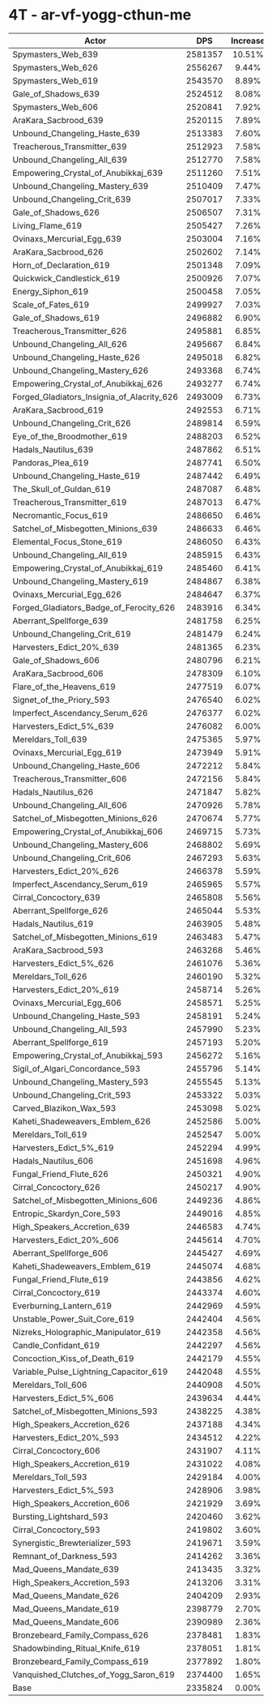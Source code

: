 # 4T - ar-vf-yogg-cthun-me
| Actor | DPS | Increase |
|---|:---:|:---:|
|Spymasters_Web_639|2581357|10.51%|
|Spymasters_Web_626|2556267|9.44%|
|Spymasters_Web_619|2543570|8.89%|
|Gale_of_Shadows_639|2524512|8.08%|
|Spymasters_Web_606|2520841|7.92%|
|AraKara_Sacbrood_639|2520115|7.89%|
|Unbound_Changeling_Haste_639|2513383|7.60%|
|Treacherous_Transmitter_639|2512923|7.58%|
|Unbound_Changeling_All_639|2512770|7.58%|
|Empowering_Crystal_of_Anubikkaj_639|2511260|7.51%|
|Unbound_Changeling_Mastery_639|2510409|7.47%|
|Unbound_Changeling_Crit_639|2507017|7.33%|
|Gale_of_Shadows_626|2506507|7.31%|
|Living_Flame_619|2505427|7.26%|
|Ovinaxs_Mercurial_Egg_639|2503004|7.16%|
|AraKara_Sacbrood_626|2502602|7.14%|
|Horn_of_Declaration_619|2501348|7.09%|
|Quickwick_Candlestick_619|2500926|7.07%|
|Energy_Siphon_619|2500458|7.05%|
|Scale_of_Fates_619|2499927|7.03%|
|Gale_of_Shadows_619|2496882|6.90%|
|Treacherous_Transmitter_626|2495881|6.85%|
|Unbound_Changeling_All_626|2495667|6.84%|
|Unbound_Changeling_Haste_626|2495018|6.82%|
|Unbound_Changeling_Mastery_626|2493368|6.74%|
|Empowering_Crystal_of_Anubikkaj_626|2493277|6.74%|
|Forged_Gladiators_Insignia_of_Alacrity_626|2493009|6.73%|
|AraKara_Sacbrood_619|2492553|6.71%|
|Unbound_Changeling_Crit_626|2489814|6.59%|
|Eye_of_the_Broodmother_619|2488203|6.52%|
|Hadals_Nautilus_639|2487862|6.51%|
|Pandoras_Plea_619|2487741|6.50%|
|Unbound_Changeling_Haste_619|2487442|6.49%|
|The_Skull_of_Guldan_619|2487087|6.48%|
|Treacherous_Transmitter_619|2487013|6.47%|
|Necromantic_Focus_619|2486650|6.46%|
|Satchel_of_Misbegotten_Minions_639|2486633|6.46%|
|Elemental_Focus_Stone_619|2486050|6.43%|
|Unbound_Changeling_All_619|2485915|6.43%|
|Empowering_Crystal_of_Anubikkaj_619|2485460|6.41%|
|Unbound_Changeling_Mastery_619|2484867|6.38%|
|Ovinaxs_Mercurial_Egg_626|2484647|6.37%|
|Forged_Gladiators_Badge_of_Ferocity_626|2483916|6.34%|
|Aberrant_Spellforge_639|2481758|6.25%|
|Unbound_Changeling_Crit_619|2481479|6.24%|
|Harvesters_Edict_20%_639|2481365|6.23%|
|Gale_of_Shadows_606|2480796|6.21%|
|AraKara_Sacbrood_606|2478309|6.10%|
|Flare_of_the_Heavens_619|2477519|6.07%|
|Signet_of_the_Priory_593|2476540|6.02%|
|Imperfect_Ascendancy_Serum_626|2476377|6.02%|
|Harvesters_Edict_5%_639|2476082|6.00%|
|Mereldars_Toll_639|2475365|5.97%|
|Ovinaxs_Mercurial_Egg_619|2473949|5.91%|
|Unbound_Changeling_Haste_606|2472212|5.84%|
|Treacherous_Transmitter_606|2472156|5.84%|
|Hadals_Nautilus_626|2471847|5.82%|
|Unbound_Changeling_All_606|2470926|5.78%|
|Satchel_of_Misbegotten_Minions_626|2470674|5.77%|
|Empowering_Crystal_of_Anubikkaj_606|2469715|5.73%|
|Unbound_Changeling_Mastery_606|2468802|5.69%|
|Unbound_Changeling_Crit_606|2467293|5.63%|
|Harvesters_Edict_20%_626|2466378|5.59%|
|Imperfect_Ascendancy_Serum_619|2465965|5.57%|
|Cirral_Concoctory_639|2465808|5.56%|
|Aberrant_Spellforge_626|2465044|5.53%|
|Hadals_Nautilus_619|2463905|5.48%|
|Satchel_of_Misbegotten_Minions_619|2463483|5.47%|
|AraKara_Sacbrood_593|2463268|5.46%|
|Harvesters_Edict_5%_626|2461076|5.36%|
|Mereldars_Toll_626|2460190|5.32%|
|Harvesters_Edict_20%_619|2458714|5.26%|
|Ovinaxs_Mercurial_Egg_606|2458571|5.25%|
|Unbound_Changeling_Haste_593|2458191|5.24%|
|Unbound_Changeling_All_593|2457990|5.23%|
|Aberrant_Spellforge_619|2457193|5.20%|
|Empowering_Crystal_of_Anubikkaj_593|2456272|5.16%|
|Sigil_of_Algari_Concordance_593|2455796|5.14%|
|Unbound_Changeling_Mastery_593|2455545|5.13%|
|Unbound_Changeling_Crit_593|2453322|5.03%|
|Carved_Blazikon_Wax_593|2453098|5.02%|
|Kaheti_Shadeweavers_Emblem_626|2452586|5.00%|
|Mereldars_Toll_619|2452547|5.00%|
|Harvesters_Edict_5%_619|2452294|4.99%|
|Hadals_Nautilus_606|2451698|4.96%|
|Fungal_Friend_Flute_626|2450321|4.90%|
|Cirral_Concoctory_626|2450217|4.90%|
|Satchel_of_Misbegotten_Minions_606|2449236|4.86%|
|Entropic_Skardyn_Core_593|2449016|4.85%|
|High_Speakers_Accretion_639|2446583|4.74%|
|Harvesters_Edict_20%_606|2445614|4.70%|
|Aberrant_Spellforge_606|2445427|4.69%|
|Kaheti_Shadeweavers_Emblem_619|2445074|4.68%|
|Fungal_Friend_Flute_619|2443856|4.62%|
|Cirral_Concoctory_619|2443374|4.60%|
|Everburning_Lantern_619|2442969|4.59%|
|Unstable_Power_Suit_Core_619|2442404|4.56%|
|Nizreks_Holographic_Manipulator_619|2442358|4.56%|
|Candle_Confidant_619|2442297|4.56%|
|Concoction_Kiss_of_Death_619|2442179|4.55%|
|Variable_Pulse_Lightning_Capacitor_619|2442048|4.55%|
|Mereldars_Toll_606|2440908|4.50%|
|Harvesters_Edict_5%_606|2439634|4.44%|
|Satchel_of_Misbegotten_Minions_593|2438225|4.38%|
|High_Speakers_Accretion_626|2437188|4.34%|
|Harvesters_Edict_20%_593|2434512|4.22%|
|Cirral_Concoctory_606|2431907|4.11%|
|High_Speakers_Accretion_619|2431022|4.08%|
|Mereldars_Toll_593|2429184|4.00%|
|Harvesters_Edict_5%_593|2428906|3.98%|
|High_Speakers_Accretion_606|2421929|3.69%|
|Bursting_Lightshard_593|2420460|3.62%|
|Cirral_Concoctory_593|2419802|3.60%|
|Synergistic_Brewterializer_593|2419671|3.59%|
|Remnant_of_Darkness_593|2414262|3.36%|
|Mad_Queens_Mandate_639|2413435|3.32%|
|High_Speakers_Accretion_593|2413206|3.31%|
|Mad_Queens_Mandate_626|2404209|2.93%|
|Mad_Queens_Mandate_619|2398779|2.70%|
|Mad_Queens_Mandate_606|2390989|2.36%|
|Bronzebeard_Family_Compass_626|2378481|1.83%|
|Shadowbinding_Ritual_Knife_619|2378051|1.81%|
|Bronzebeard_Family_Compass_619|2377892|1.80%|
|Vanquished_Clutches_of_Yogg_Saron_619|2374400|1.65%|
|Base|2335824|0.00%|
